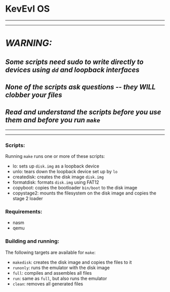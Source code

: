 # KevEvI OS

* * * * * * * * * * * * * * * * * * * * * * * * * * * * * * * * * * * * * * * * * * * * * * *
---------------------------------------------------------------------------------------------

# *WARNING:*

## *Some scripts need sudo to write directly to devices using `dd` and loopback interfaces*

## *None of the scripts ask questions -- they WILL clobber your files*

## *Read and understand the scripts before you use them and before you run `make`*

* * * * * * * * * * * * * * * * * * * * * * * * * * * * * * * * * * * * * * * * * * * * * * *
---------------------------------------------------------------------------------------------

### Scripts:

Running `make` runs one or more of these scripts:

 - lo: sets up `disk.img` as a loopback device
 - unlo: tears down the loopback device set up by `lo`
 - createdisk: creates the disk image `disk.img`
 - formatdisk: formats `disk.img` using FAT12
 - copyboot: copies the bootloader `bin/boot` to the disk image
 - copystage2: mounts the filesystem on the disk image and copies the stage 2 loader

### Requirements:

 - nasm
 - qemu

### Building and running:

The following targets are available for `make`:

 - `makedisk`: creates the disk image and copies the files to it
 - `runonly`: runs the emulator with the disk image
 - `full`: compiles and assembles all files
 - `run`: same as `full`, but also runs the emulator
 - `clean`: removes all generated files
